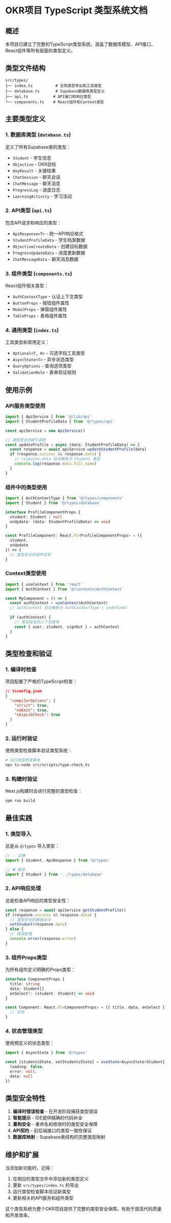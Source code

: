 # OKR项目 TypeScript 类型系统文档

## 概述

本项目已建立了完整的TypeScript类型系统，涵盖了数据库模型、API接口、React组件等所有层面的类型定义。

## 类型文件结构

```
src/types/
├── index.ts          # 全局类型导出和工具类型
├── database.ts       # Supabase数据库类型定义
├── api.ts           # API接口和响应类型
└── components.ts    # React组件和Context类型
```

## 主要类型定义

### 1. 数据库类型 (`database.ts`)

定义了所有Supabase表的类型：
- `Student` - 学生信息
- `Objective` - OKR目标
- `KeyResult` - 关键结果
- `ChatSession` - 聊天会话
- `ChatMessage` - 聊天消息
- `ProgressLog` - 进度日志
- `LearningActivity` - 学习活动

### 2. API类型 (`api.ts`)

包含API请求和响应的类型：
- `ApiResponse<T>` - 统一API响应格式
- `StudentProfileData` - 学生档案数据
- `ObjectiveCreateData` - 创建目标数据
- `ProgressUpdateData` - 进度更新数据
- `ChatMessageData` - 聊天消息数据

### 3. 组件类型 (`components.ts`)

React组件相关类型：
- `AuthContextType` - 认证上下文类型
- `ButtonProps` - 按钮组件属性
- `ModalProps` - 弹窗组件属性
- `TableProps` - 表格组件属性

### 4. 通用类型 (`index.ts`)

工具类型和常用定义：
- `Optional<T, K>` - 可选字段工具类型
- `AsyncState<T>` - 异步状态类型
- `QueryOptions` - 查询选项类型
- `ValidationRule` - 表单验证规则

## 使用示例

### API服务类型使用

```typescript
import { ApiService } from '@/lib/api'
import { StudentProfileData } from '@/types/api'

const apiService = new ApiService()

// 类型安全的API调用
const updateProfile = async (data: StudentProfileData) => {
  const response = await apiService.updateStudentProfile(data)
  if (response.success && response.data) {
    // response.data 自动推断为 Student 类型
    console.log(response.data.full_name)
  }
}
```

### 组件中的类型使用

```typescript
import { AuthContextType } from '@/types/components'
import { Student } from '@/types/database'

interface ProfileComponentProps {
  student: Student | null
  onUpdate: (data: StudentProfileData) => void
}

const ProfileComponent: React.FC<ProfileComponentProps> = ({ 
  student, 
  onUpdate 
}) => {
  // 类型安全的组件实现
}
```

### Context类型使用

```typescript
import { useContext } from 'react'
import { AuthContext } from '@/contexts/AuthContext'

const MyComponent = () => {
  const authContext = useContext(AuthContext)
  // authContext 自动推断为 AuthContextType | undefined
  
  if (authContext) {
    // 类型安全的上下文使用
    const { user, student, signOut } = authContext
  }
}
```

## 类型检查和验证

### 1. 编译时检查

项目配置了严格的TypeScript检查：

```json
// tsconfig.json
{
  "compilerOptions": {
    "strict": true,
    "noEmit": true,
    "skipLibCheck": true
  }
}
```

### 2. 运行时验证

使用类型检查脚本验证类型系统：

```bash
# 运行类型检查脚本
npx ts-node src/scripts/type-check.ts
```

### 3. 构建时验证

Next.js构建时会进行完整的类型检查：

```bash
npm run build
```

## 最佳实践

### 1. 类型导入

总是从 `@/types` 导入类型：

```typescript
// ✅ 正确
import { Student, ApiResponse } from '@/types'

// ❌ 错误
import { Student } from '../types/database'
```

### 2. API响应处理

总是检查API响应的类型安全性：

```typescript
const response = await apiService.getStudentProfile()
if (response.success && response.data) {
  // 类型安全的数据访问
  setStudent(response.data)
} else {
  // 错误处理
  console.error(response.error)
}
```

### 3. 组件Props类型

为所有组件定义明确的Props类型：

```typescript
interface ComponentProps {
  title: string
  data: Student[]
  onSelect?: (student: Student) => void
}

const Component: React.FC<ComponentProps> = ({ title, data, onSelect }) => {
  // 实现
}
```

### 4. 状态管理类型

使用预定义的状态类型：

```typescript
import { AsyncState } from '@/types'

const [studentsState, setStudentsState] = useState<AsyncState<Student[]>>({
  loading: false,
  error: null,
  data: null
})
```

## 类型安全特性

1. **编译时错误检查** - 在开发阶段捕获类型错误
2. **智能提示** - IDE提供精确的代码补全
3. **重构安全** - 重命名和修改时的类型安全保障
4. **API契约** - 前后端接口的类型一致性保证
5. **数据库映射** - Supabase表结构的完整类型映射

## 维护和扩展

当添加新功能时，记得：

1. 在相应的类型文件中添加新的类型定义
2. 更新 `src/types/index.ts` 的导出
3. 运行类型检查脚本验证新类型
4. 更新相关的API服务和组件类型

这个类型系统为整个OKR项目提供了完整的类型安全保障，有助于提高代码质量和开发效率。
